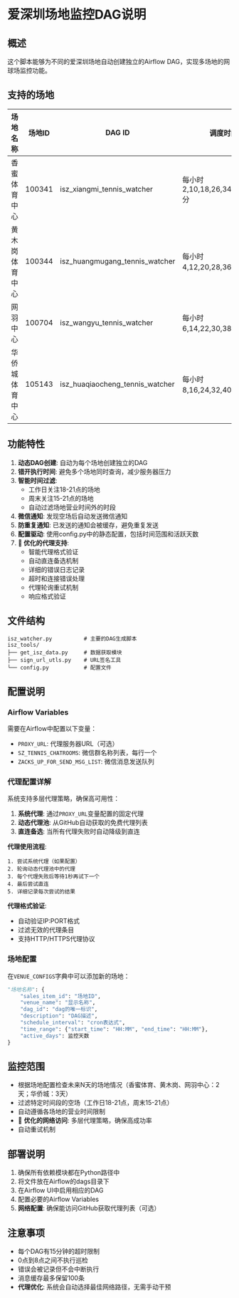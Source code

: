 # 爱深圳场地监控DAG说明

## 概述
这个脚本能够为不同的爱深圳场地自动创建独立的Airflow DAG，实现多场地的网球场监控功能。

## 支持的场地

| 场地名称 | 场地ID | DAG ID | 调度时间 | 营业时间 | 监控天数 |
|---------|--------|--------|----------|----------|----------|
| 香蜜体育中心 | 100341 | isz_xiangmi_tennis_watcher | 每小时2,10,18,26,34,42,50,58分 | 07:00-22:30 | 2天 |
| 黄木岗体育中心 | 100344 | isz_huangmugang_tennis_watcher | 每小时4,12,20,28,36,44,52分 | 07:00-22:30 | 2天 |
| 网羽中心 | 100704 | isz_wangyu_tennis_watcher | 每小时6,14,22,30,38,46,54分 | 07:00-23:00 | 2天 |
| 华侨城体育中心 | 105143 | isz_huaqiaocheng_tennis_watcher | 每小时8,16,24,32,40,48,56分 | 07:00-22:00 | 3天 |

## 功能特性

1. **动态DAG创建**: 自动为每个场地创建独立的DAG
2. **错开执行时间**: 避免多个场地同时查询，减少服务器压力
3. **智能时间过滤**: 
   - 工作日关注18-21点的场地
   - 周末关注15-21点的场地
   - 自动过滤场地营业时间外的时段
4. **微信通知**: 发现空场后自动发送微信通知
5. **防重复通知**: 已发送的通知会被缓存，避免重复发送
6. **配置驱动**: 使用config.py中的静态配置，包括时间范围和活跃天数
7. **🚀 优化的代理支持**: 
   - 智能代理格式验证
   - 自动直连备选机制
   - 详细的错误日志记录
   - 超时和连接错误处理
   - 代理轮询重试机制
   - 响应格式验证

## 文件结构

```
isz_watcher.py          # 主要的DAG生成脚本
isz_tools/
├── get_isz_data.py     # 数据获取模块
├── sign_url_utls.py    # URL签名工具
└── config.py           # 配置文件
```

## 配置说明

### Airflow Variables
需要在Airflow中配置以下变量：

- `PROXY_URL`: 代理服务器URL（可选）
- `SZ_TENNIS_CHATROOMS`: 微信群名称列表，每行一个
- `ZACKS_UP_FOR_SEND_MSG_LIST`: 微信消息发送队列

### 代理配置详解
系统支持多层代理策略，确保高可用性：

1. **系统代理**: 通过`PROXY_URL`变量配置的固定代理
2. **动态代理池**: 从GitHub自动获取的免费代理列表
3. **直连备选**: 当所有代理失败时自动降级到直连

**代理使用流程**:
```
1. 尝试系统代理（如果配置）
2. 轮询动态代理池中的代理
3. 每个代理失败后等待1秒再试下一个
4. 最后尝试直连
5. 详细记录每次尝试的结果
```

**代理格式验证**:
- 自动验证IP:PORT格式
- 过滤无效的代理条目
- 支持HTTP/HTTPS代理协议

### 场地配置
在`VENUE_CONFIGS`字典中可以添加新的场地：

```python
"场地名称": {
    "sales_item_id": "场地ID",
    "venue_name": "显示名称",
    "dag_id": "dag的唯一标识",
    "description": "DAG描述",
    "schedule_interval": "cron表达式",
    "time_range": {"start_time": "HH:MM", "end_time": "HH:MM"},
    "active_days": 监控天数
}
```

## 监控范围

- 根据场地配置检查未来N天的场地情况（香蜜体育、黄木岗、网羽中心：2天；华侨城：3天）
- 过滤特定时间段的空场（工作日18-21点，周末15-21点）
- 自动遵循各场地的营业时间限制
- 🚀 **优化的网络访问**: 多层代理策略，确保高成功率
- 自动重试机制

## 部署说明

1. 确保所有依赖模块都在Python路径中
2. 将文件放在Airflow的dags目录下
3. 在Airflow UI中启用相应的DAG
4. 配置必要的Airflow Variables
5. **网络配置**: 确保能访问GitHub获取代理列表（可选）

## 注意事项

- 每个DAG有15分钟的超时限制
- 0点到8点之间不执行巡检
- 错误会被记录但不会中断执行
- 消息缓存最多保留100条
- **代理优化**: 系统会自动选择最佳网络路径，无需手动干预
